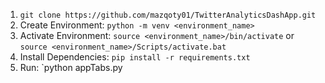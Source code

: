 1. `git clone https://github.com/mazqoty01/TwitterAnalyticsDashApp.git`
2. Create Environment: `python -m venv <environment_name>`
3. Activate Environment: `source <environment_name>/bin/activate` or `source <environment_name>/Scripts/activate.bat`
4. Install Dependencies: `pip install -r requirements.txt`
5. Run: `python appTabs.py
